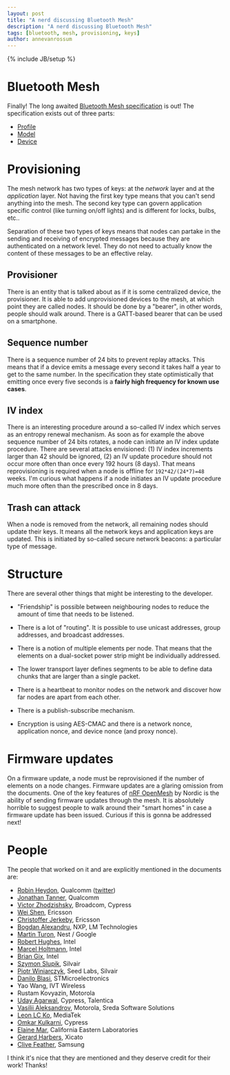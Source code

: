 ```yaml
---
layout: post
title: "A nerd discussing Bluetooth Mesh"
description: "A nerd discussing Bluetooth Mesh"
tags: [bluetooth, mesh, provisioning, keys]
author: annevanrossum
---
```

{% include JB/setup %}

# Bluetooth Mesh

Finally! The long awaited [Bluetooth Mesh specification](https://www.bluetooth.com/specifications/mesh-specifications) is out!
The specification exists out of three parts:

* [Profile](https://www.bluetooth.org/docman/handlers/downloaddoc.ashx?doc_id=429633)
* [Model](https://www.bluetooth.org/docman/handlers/downloaddoc.ashx?doc_id=429634)
* [Device](https://www.bluetooth.org/docman/handlers/downloaddoc.ashx?doc_id=429635)

# Provisioning

The mesh network has two types of keys: at the *network* layer and at the *application* layer. Not having the first 
key type means that you can't send anything into the mesh. The second key type can govern application specific control 
(like turning on/off lights) and is different for locks, bulbs, etc..

Separation of these two types of keys means that nodes can partake in the sending and receiving of encrypted messages 
because they are authenticated on a network level. They do not need to actually know the content of these messages to
be an effective relay.

## Provisioner

There is an entity that is talked about as if it is some centralized device, the provisioner. It is able to add
unprovisioned devices to the mesh, at which point they are called nodes. It should be done by a "bearer", in other 
words, people should walk around. There is a GATT-based bearer that can be used on a smartphone.

## Sequence number

There is a sequence number of 24 bits to prevent replay attacks. This means that if a device emits a message every
second it takes half a year to get to the same number. In the specification they state optimistically that emitting
once every five seconds is a **fairly high frequency for known use cases**. 

## IV index

There is an interesting procedure around a so-called IV index which serves as an entropy renewal mechanism. As soon as
for example the above sequence number of 24 bits rotates, a node can initiate an IV index update procedure. There are
several attacks envisioned: (1) IV index increments larger than 42 should be ignored, (2) an IV update procedure should 
not occur more often than once every 192 hours (8 days). That means reprovisioning is required when a node is offline
for `192*42/(24*7)=48` weeks. I'm curious what happens if a node initiates an IV update procedure much more often than
the prescribed once in 8 days.

## Trash can attack

When a node is removed from the network, all remaining nodes should update their keys. It means all the network keys
and application keys are updated. This is initiated by so-called secure network beacons: a particular type of message.

# Structure

There are several other things that might be interesting to the developer.

* "Friendship" is possible between neighbouring nodes to reduce the amount of time that needs to be listened.

* There is a lot of "routing". It is possible to use unicast addresses, group addresses, and broadcast addresses.

* There is a notion of multiple elements per node. That means that the elements on a dual-socket power strip might be
individually addressed.

* The lower transport layer defines segments to be able to define data chunks that are larger than a single packet. 

* There is a heartbeat to monitor nodes on the network and discover how far nodes are apart from each other.

* There is a publish-subscribe mechanism.

* Encryption is using AES-CMAC and there is a network nonce, application nonce, and device nonce (and proxy nonce).

# Firmware updates

On a firmware update, a node must be reprovisioned if the number of elements on a node changes. Firmware updates are
a glaring omission from the documents. One of the key features of [nRF OpenMesh](https://github.com/NordicSemiconductor/nRF51-ble-bcast-mesh)
by Nordic is the ability of sending firmware updates through the mesh. It is absolutely horrible to suggest people
to walk around their "smart homes" in case a firmware update has been issued. Curious if this is gonna be addressed
next!

# People

The people that worked on it and are explicitly mentioned in the documents are:

* [Robin Heydon](https://www.linkedin.com/in/robinheydon), Qualcomm ([twitter](https://twitter.com/robinheydon))
* [Jonathan Tanner](https://www.linkedin.com/in/jgtanner), Qualcomm
* [Victor Zhodzishsky](https://www.linkedin.com/in/victorzhodzishsky), Broadcom, Cypress
* [Wei Shen](https://www.linkedin.com/in/weishenprofile), Ericsson
* [Christoffer Jerkeby](https://www.linkedin.com/in/jerkeby), Ericsson
* [Bogdan Alexandru](https://www.linkedin.com/in/alexandruandreescu), NXP, LM Technologies
* [Martin Turon](https://www.linkedin.com/in/martinturon/), Nest / Google
* [Robert Hughes](https://www.linkedin.com/in/rdhughes/), Intel
* [Marcel Holtmann](https://www.linkedin.com/in/holtmann), Intel
* [Brian Gix](https://www.linkedin.com/in/briangix), Intel
* [Szymon Slupik](https://www.linkedin.com/in/slupik), Silvair
* [Piotr Winiarczyk](https://www.linkedin.com/in/piotr-winiarczyk-90b90269), Seed Labs, Silvair
* [Danilo Blasi](https://www.linkedin.com/in/danilo-blasi-53a89a6), STMicroelectronics
* Yao Wang, IVT Wireless 
* Rustam Kovyazin, Motorola
* [Uday Agarwal](https://www.linkedin.com/in/uday-agarwal-04984938), Cypress, Talentica
* [Vasilii Aleksandrov](https://www.linkedin.com/in/vasilii-aleksandrov), Motorola, Sreda Software Solutions
* [Leon LC Ko](https://www.linkedin.com/in/leon-lc-ko-71b08540), MediaTek
* [Omkar Kulkarni](https://www.linkedin.com/in/omkarck), Cypress
* [Elaine Mar](https://www.linkedin.com/in/elaine-mar-9083), California Eastern Laboratories
* [Gerard Harbers](https://www.linkedin.com/in/gerard-harbers-4a12584/), Xicato
* [Clive Feather](https://www.linkedin.com/in/davros/), Samsung

I think it's nice that they are mentioned and they deserve credit for their work! Thanks!

